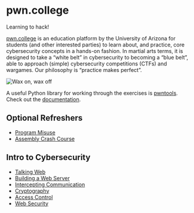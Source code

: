 # pwn.college

Learning to hack!

[pwn.college](https://pwn.college/) is an education platform by the University of Arizona for students (and other interested parties) to learn about, and practice, core cybersecurity concepts in a hands-on fashion. In martial arts terms, it is designed to take a “white belt” in cybersecurity to becoming a “blue belt”, able to approach (simple) cybersecurity competitions (CTFs) and wargames. Our philosophy is “practice makes perfect”.

![Wax on, wax off](https://media4.giphy.com/media/J2xkAW1E8kvyE/giphy-downsized-medium.gif)

A useful Python library for working through the exercises is [pwntools](https://github.com/Gallopsled/pwntools). Check out the [documentation](https://docs.pwntools.com/en/latest/).

## Optional Refreshers

- [Program Misuse](./progarm_misuse/Readme.md)
- [Assembly Crash Course](./assembly/Readme.md)

## Intro to Cybersecurity

- [Talking Web](./talking_web/Readme.md)
- [Building a Web Server](./webserver/Readme.md)
- [Intercepting Communication](./network_intercepts/Readme.md)
- [Cryptography](./crypto/Readme.md)
- [Access Control](./access/Readme.md)
- [Web Security](./web_security/Readme.md)
